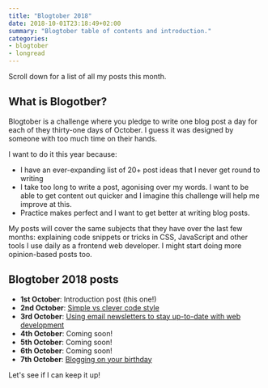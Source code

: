 ```yaml
---
title: "Blogtober 2018"
date: 2018-10-01T23:18:49+02:00
summary: "Blogtober table of contents and introduction."
categories:
- blogtober
- longread
---
```


Scroll down for a list of all my posts this month.

## What is Blogotber?

Blogtober is a challenge where you pledge to write one blog post a day for each of they thirty-one days of October. I guess it was designed by someone with too much time on their hands.

I want to do it this year because:

- I have an ever-expanding list of 20+ post ideas that I never get round to writing
- I take too long to write a post, agonising over my words. I want to be able to get content out quicker and I imagine this challenge will help me improve at this.
- Practice makes perfect and I want to get better at writing blog posts.

My posts will cover the same subjects that they have over the last few months: explaining code snippets or tricks in CSS, JavaScript and other tools I use daily as a frontend web developer. I might start doing more opinion-based posts too.

## Blogtober 2018 posts

- **1st October**: Introduction post (this one!)
- **2nd October**: [Simple vs clever code style](/blog/2018-10-02-simple-vs-clever-code-style)
- **3rd October**: [Using email newsletters to stay up-to-date with web development](/blog/2018-10-03-using-email-newsletters-to-stay-up-to-date-with-web-development/)
- **4th October**: Coming soon!
- **5th October**: Coming soon!
- **6th October**: Coming soon!
- **7th October**: [Blogging on your birthday](/blog/2018-10-07-blogging-on-your-birthday/)

Let's see if I can keep it up!
